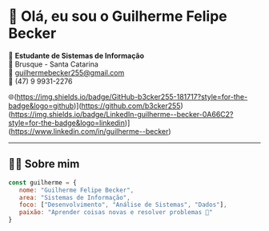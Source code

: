# 👋 Olá, eu sou o Guilherme Felipe Becker  

🎯 **Estudante de Sistemas de Informação**  
📍 Brusque - Santa Catarina  
📧 guilhermebecker255@gmail.com  
📱 (47) 9 9931-2276  

🌐(https://img.shields.io/badge/GitHub-b3cker255-181717?style=for-the-badge&logo=github)](https://github.com/b3cker255) 
(https://img.shields.io/badge/LinkedIn-guilherme--becker-0A66C2?style=for-the-badge&logo=linkedin)](https://www.linkedin.com/in/guilherme--becker)

---

## 👨‍💻 Sobre mim  
```javascript
const guilherme = {
   nome: "Guilherme Felipe Becker",
   area: "Sistemas de Informação",
   foco: ["Desenvolvimento", "Análise de Sistemas", "Dados"],
   paixão: "Aprender coisas novas e resolver problemas 🚀"
}
